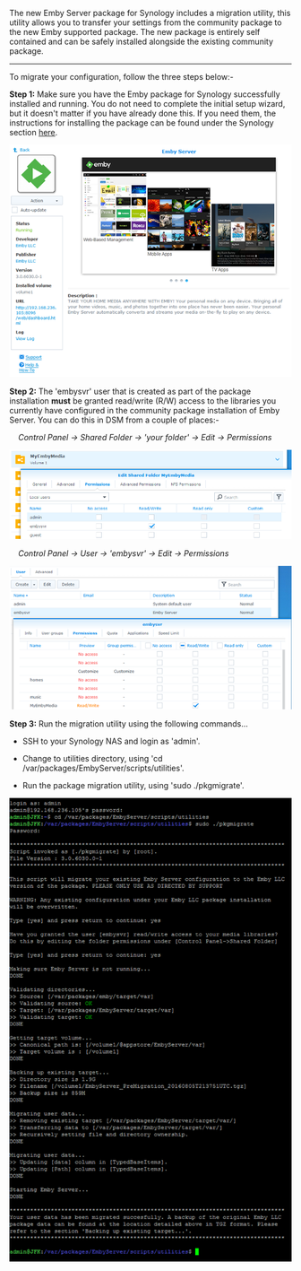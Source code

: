 The new Emby Server package for Synology includes a migration utility, this utility allows you to transfer your settings from the community package to the new Emby supported package. The new package is entirely self contained and can be safely installed alongside the existing community package.

--------

To migrate your configuration, follow the three steps below:-

__Step 1:__ Make sure you have the Emby package for Synology successfully installed and running. You do not need to complete the initial setup wizard, but it doesn't matter if you have already done this. If you need them, the instructions for installing the package can be found under the Synology section [here](https://emby.media/nas-server.html).

![Step 1](images/synology/Synology-Migrating-From-the-Community-Package-Step1.png "Synology : Migrating From the Community Package - Step 1")

__Step 2:__ The 'embysvr' user that is created as part of the package installation __must__ be granted read/write (R/W) access to the libraries you currently have configured in the community package installation of Emby Server. You can do this in DSM from a couple of places:-

&nbsp;&nbsp;&nbsp;&nbsp;_Control Panel -> Shared Folder -> 'your folder' -> Edit -> Permissions_

![Step 2a](images/synology/Synology-Migrating-From-the-Community-Package-Step2a.png "Synology : Migrating From the Community Package - Step 2a")

&nbsp;&nbsp;&nbsp;&nbsp;_Control Panel -> User -> 'embysvr' -> Edit -> Permissions_

![Step 2b](images/synology/Synology-Migrating-From-the-Community-Package-Step2b.png "Synology : Migrating From the Community Package - Step 2b")

__Step 3:__ Run the migration utility using the following commands...

* SSH to your Synology NAS and login as 'admin'.

* Change to utilities directory, using 'cd /var/packages/EmbyServer/scripts/utilities'.

* Run the package migration utility, using 'sudo ./pkgmigrate'.

![Step 3](images/synology/Synology-Migrating-From-the-Community-Package-Step3.png "Synology : Migrating From the Community Package - Step 3")
